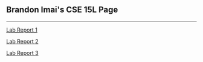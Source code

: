 ## Brandon Imai's CSE 15L Page
___
[Lab Report 1](https://bimai25.github.io/cse15l-lab-reports/lab-report-1-week-2.html)

[Lab Report 2](https://bimai25.github.io/cse15l-lab-reports/lab-report2-week-4.html)

[Lab Report 3](https://bimai25.github.io/cse15l-lab-reports/lab-report3-week-6.html)
